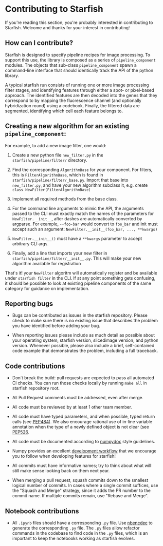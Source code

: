 # Contributing to Starfish

If you're reading this section, you're probably interested in contributing to Starfish.  Welcome and thanks for your interest in contributing!

## How can I contribute?
Starfish is designed to specify pipeline recipes for image processing. To support this use, the library is composed as a series of `pipeline_component` modules.
The objects that sub-class `pipeline_component` spawn a command-line interface that should identically track the API of the python library.

A typical starfish run consists of running one or more image processing filter stages, and identifying features through either a spot- or pixel-based approach.
The identified features are then decoded into the genes that they correspond to by mapping the fluorescence channel (and optionally hybridization round) using a codebook.
Finally, the filtered data are segmented, identifying which cell each feature belongs to.

## Creating a new algorithm for an existing `pipeline_component`:

For example, to add a new image filter, one would:

1. Create a new python file `new_filter.py` in the `starfish/pipeline/filter/` directory.

2. Find the corresponding `AlgorithmBase` for your component. For filters, this is `FilterAlgorithmBase`, which is found in `starfish/pipeline/filter/_base.py`.
Import that base into `new_filter.py`, and have your new algorithm subclass it, e.g. create `class NewFilter(FilterAlgorithmBase)`

3. Implement all required methods from the base class.

4. For the command line arguments to mimic the API, the arguments passed to the CLI must exactly match the names of the parameters for `NewFilter.__init__`, after dashes are automatically converted by argparse.
For example, `--foo-bar` would convert to `foo_bar` and init must accept such an argument: `NewFilter.__init__(foo_bar, ..., **kwargs)`

5. `NewFilter.__init__()` must have a `**kwargs` parameter to accept arbitrary CLI args.

6. Finally, add a line that imports your new filter in `starfish/pipeline/filter/__init__.py`. This will make your new algorithm available for registration

That's it! your `NewFilter` algoritm will automatically register and be available under `starfish filter` in the CLI.
If at any point something gets confusing, it should be possible to look at existing pipeline components of the same category for guidance on implementation.

## Reporting bugs
- Bugs can be contributed as issues in the starfish repository. Please check to make sure there is no existing issue that describes the problem you
have identified before adding your bug.

- When reporting issues please include as much detail as possible about your operating system, starfish version, slicedimage version, and python version. Whenever possible, please also include a brief, self-contained code example that demonstrates the problem, including a full traceback.

## Code contributions
- Don't break the build: pull requests are expected to pass all automated CI checks. You can run those checks locally by running `make all` in
starfish repository root.

- All Pull Request comments must be addressed, even after merge.

- All code must be reviewed by at least 1 other team member.

- All code must have typed parameters, and when possible, typed return calls (see [PEP484](https://www.python.org/dev/peps/pep-0484)).
We also encourage rational use of in-line variable annotation when the type of a newly defined object is not clear (see [PEP526](https://www.python.org/dev/peps/pep-0526/).

- All code must be documented according to [numpydoc](https://numpydoc.readthedocs.io/en/latest/) style guidelines.

- Numpy provides an excellent [development workflow](https://docs.scipy.org/doc/numpy/dev/gitwash/development_workflow.html) that we encourage you to follow when developing features for starfish!

- All commits must have informative names; try to think about what will still make sense looking back on them next year.

- When merging a pull request, squash commits down to the smallest logical number of commits. In cases where a single commit suffices, use the "Squash and Merge" strategy, since it adds the PR number to the commit name. If multiple commits remain, use "Rebase and Merge".

## Notebook contributions
- All `.ipynb` files should have a corresponding `.py` file.  Use [nbencdec](https://github.com/ttung/nbencdec) to generate the corresponding `.py` file.
The `.py` files allow refactor commands in the codebase to find code in the `.py` files, which is an important to keep the notebooks working as starfish evolves.
